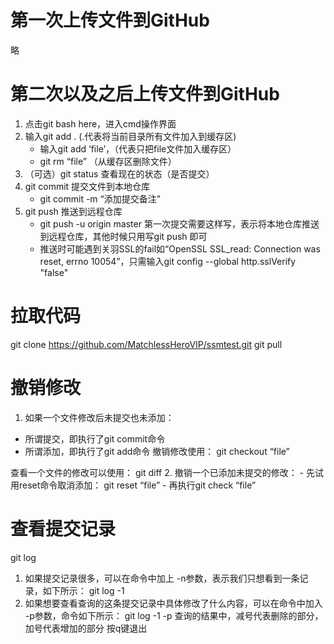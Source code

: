 # 第一次上传文件到GitHub
略

# 第二次以及之后上传文件到GitHub
1. 点击git bash here，进入cmd操作界面
2. 输入git add . (.代表将当前目录所有文件加入到缓存区)
    - 输入git add ‘file’，（代表只把file文件加入缓存区）
    - git rm “file” （从缓存区删除文件）
3. （可选）git status 查看现在的状态（是否提交）
4. git commit 提交文件到本地仓库
    - git commit -m “添加提交备注”
5. git push 推送到远程仓库
    - git push -u origin master 第一次提交需要这样写，表示将本地仓库推送到远程仓库，其他时候只用写git push 即可
	- 推送时可能遇到关羽SSL的fail如“OpenSSL SSL_read: Connection was reset, errno 10054”，只需输入git config --global http.sslVerify "false"
# 拉取代码
git clone https://github.com/MatchlessHeroVIP/ssmtest.git
git pull
# 撤销修改
1. 如果一个文件修改后未提交也未添加：
-   所谓提交，即执行了git commit命令
-   所谓添加，即执行了git add命令
撤销修改使用：
git checkout “file”

查看一个文件的修改可以使用：
git diff
2. 撤销一个已添加未提交的修改：
    - 先试用reset命令取消添加： git reset “file”
    - 再执行git check “file”

# 查看提交记录
git log
1. 如果提交记录很多，可以在命令中加上 -n参数，表示我们只想看到一条记录，如下所示：
    git log  -1
2. 如果想要查看查询的这条提交记录中具体修改了什么内容，可以在命令中加入 -p参数，命令如下所示：
    git log -1 -p
查询的结果中，减号代表删除的部分，加号代表增加的部分
按q键退出